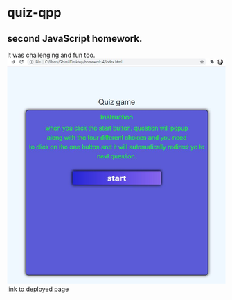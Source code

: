 # quiz-qpp
## second JavaScript homework.
It was challenging and fun too.
![screenShoot](images/Capture.JPG)
[link to deployed page](https://ghimirear.github.io/quiz-app/)
